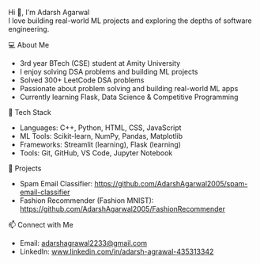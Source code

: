 Hi 👋, I'm Adarsh Agarwal  
I love building real-world ML projects and exploring the depths of software engineering.

💻 About Me
- 3rd year BTech (CSE) student at Amity University
- I enjoy solving DSA problems and building ML projects
- Solved 300+ LeetCode DSA problems
- Passionate about problem solving and building real-world ML apps
- Currently learning Flask, Data Science & Competitive Programming

🔧 Tech Stack
- Languages: C++, Python, HTML, CSS, JavaScript
- ML Tools: Scikit-learn, NumPy, Pandas, Matplotlib
- Frameworks: Streamlit (learning), Flask (learning)
- Tools: Git, GitHub, VS Code, Jupyter Notebook

📌 Projects
- Spam Email Classifier: https://github.com/AdarshAgarwal2005/spam-email-classifier
- Fashion Recommender (Fashion MNIST): https://github.com/AdarshAgarwal2005/FashionRecommender

📫 Connect with Me
- Email: adarshagrawal2233@gmail.com
- LinkedIn: www.linkedin.com/in/adarsh-agrawal-435313342
